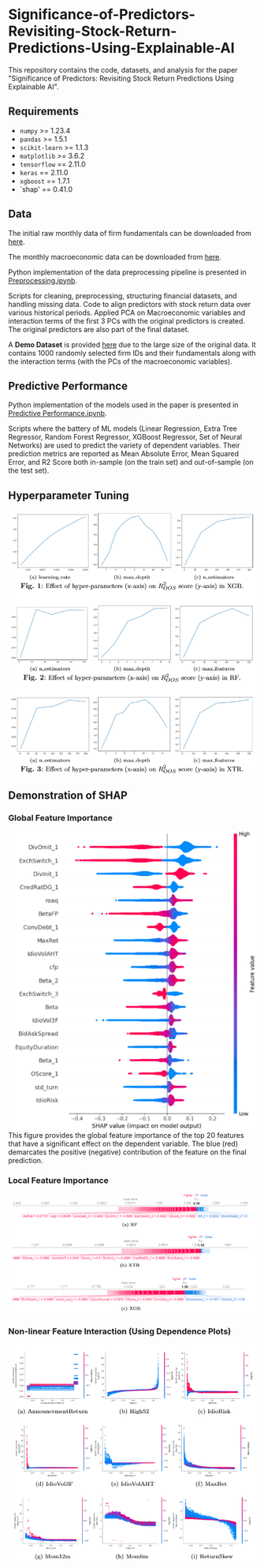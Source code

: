 # Significance-of-Predictors-Revisiting-Stock-Return-Predictions-Using-Explainable-AI
This repository contains the code, datasets, and analysis for the paper "Significance of Predictors: Revisiting Stock Return Predictions Using Explainable AI". 

## Requirements
- `numpy` >= 1.23.4
- `pandas` >= 1.5.1
- `scikit-learn` >= 1.1.3
- `matplotlib` >= 3.6.2
- `tensorflow` == 2.11.0
- `keras` == 2.11.0
- `xgboost` == 1.7.1
- `shap' == 0.41.0

## Data
The initial raw monthly data of firm fundamentals can be downloaded from [here](https://sites.google.com/site/chenandrewy/). 

The monthly macroeconomic data can be downloaded from [here](https://sites.google.com/view/agoyal145).

Python implementation of the data preprocessing pipeline is presented in [Preprocessing.ipynb](#).

Scripts for cleaning, preprocessing, structuring financial datasets, and handling missing data. Code to align predictors with stock return data over various historical periods. Applied PCA on Macroeconomic variables and interaction terms of the first 3 PCs with the original predictors is created. The original predictors are also part of the final dataset.

A **Demo Dataset** is provided [here](https://drive.google.com/file/d/1W1O6-ux1nVvR9eUWgCUwXfYahng34ls1/view?usp=sharing) due to the large size of the original data. It contains 1000 randomly selected firm IDs and their fundamentals along with the interaction terms (with the PCs of the macroeconomic variables).

## Predictive Performance
Python implementation of the models used in the paper is presented in [Predictive Performance.ipynb](#).

Scripts where the battery of ML models (Linear Regression, Extra Tree Regressor, Random Forest Regressor, XGBoost Regressor, Set of Neural Networks) are used to predict the variety of dependent variables. Their prediction metrics are reported as Mean Absolute Error, Mean Squared Error, and R2 Score both in-sample (on the train set) and out-of-sample (on the test set).

## Hyperparameter Tuning
![Here](./figures/fig1.png "Hyperparameter Tuning")

## Demonstration of SHAP

### Global Feature Importance
![Here](figures/SHAP_global.png "SHAP Global Feature Importance")
This figure provides the global feature importance of the top 20 features that have a significant effect on the dependent variable. The blue (red) demarcates the positive (negative) contribution of the feature on the final prediction.
### Local Feature Importance
![Here](./figures/SHAP_local.png "SHAP Local Feature Importance")
### Non-linear Feature Interaction (Using Dependence Plots)
![Here](./figures/SHAPnonlinear.png "SHAP Nonlinear Dependence Plots")
